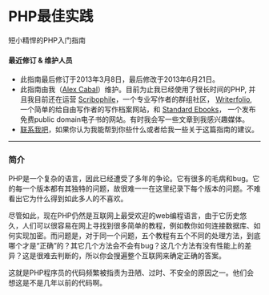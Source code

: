 PHP最佳实践
======
短小精悍的PHP入门指南

#### 最近修订 & 维护人员

- 此指南最后修订于2013年3月8日，最后修改于2013年6月21日。
- 此指南由我（[Alex Cabal](http://baidu.com)）维护。目前为止我已经使用了很长时间的PHP, 并且我目前还在运营 [Scribophile](http://www.scribophile.com/)，一个专业写作者的群组社区， [Writerfolio](http://writerfolio.com/), 一个简单的给自由写作者的写作档案网站，和 [Standard Ebooks](https://standardebooks.com/)， 一个发布免费public domain电子书的网站。有时我会写一些文章到我感兴趣媒体。
- [联系我吧](https://alexcabal.com/contact/)，如果你认为我能帮到你些什么或者给我一些关于这篇指南的建议。

***

### 简介

PHP是一个复杂的语言，因此已经遭受了多年的争论。它有很多的毛病和bug。它的每一个版本都有其独特的问题，故很难一一在这里纪录下每个版本的问题。不难看出它为什么得到如此多人的不喜欢。

尽管如此，现在PHP仍然是互联网上最受欢迎的web编程语言，由于它历史悠久，人们可以很容易在网上寻找到很多简单的教程，例如教你如何连接数据库、如何实现加密。而问题是，对于同一个问题，五个教程有五个不同的处理方法，到底哪个才是“正确”的？其它几个方法会不会有bug？这几个方法有没有性能上的差异？这是很难去判断的，所以你会搜遍整个互联网来确定正确的答案。

这就是PHP程序员的代码频繁被指责为丑陋、过时、不安全的原因之一。他们会想这是不是几年以前的代码啊。
